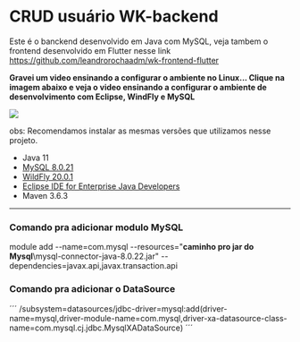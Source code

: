 # CRUD usuário WK-backend

Este é o banckend desenvolvido em Java com MySQL, veja tambem o frontend desenvolvido em Flutter nesse link https://github.com/leandrorochaadm/wk-frontend-flutter

**Gravei um video ensinando a configurar o ambiente no Linux... Clique na imagem abaixo e veja o video ensinando a configurar o ambiente de desenvolvimento com Eclipse, WindFly e MySQL**

[![](http://img.youtube.com/vi/Chq99u1Nvek/0.jpg)](http://www.youtube.com/watch?v=Chq99u1Nvek "Como configurar WildFly 20 com MySql 8 e Eclipse EE no Linux")



obs: Recomendamos instalar as mesmas versões que utilizamos nesse projeto.
* Java 11
* [MySQL 8.0.21](https://dev.mysql.com/downloads/connector/j/)
* [WildFly 20.0.1 ](https://www.wildfly.org/downloads/)
* [Eclipse IDE for Enterprise Java Developers ](https://www.eclipse.org/downloads/packages/release/2020-06/r/eclipse-ide-enterprise-java-developers)
* Maven 3.6.3

---
 ### Comando pra adicionar modulo MySQL

module add --name=com.mysql --resources="__caminho pro jar do Mysql__\mysql-connector-java-8.0.22.jar" --dependencies=javax.api,javax.transaction.api

### Comando pra adicionar o DataSource
´´´
/subsystem=datasources/jdbc-driver=mysql:add(driver-name=mysql,driver-module-name=com.mysql,driver-xa-datasource-class-name=com.mysql.cj.jdbc.MysqlXADataSource)
´´´